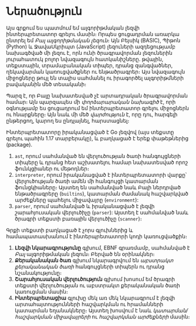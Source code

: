 # Ներածություն

Այս գրքում ես պատմում եմ ալգորիթմական լեզվի ինտերպրետատոր գրելու մասին։ Որպես ցուցադրման առարկա ընտրել եմ _Բալ ալգորիթմական լեզուն_։ Այն Բեյսիկ (BASIC), Պիթոն (Python) և ՋավաՍկրիպտ (JavaScript) լեզուների ազդեցությամբ նախագծված մի լեզու է, որն ունի ծրագրավորման լեզուներին յուրահատուկ բոլոր նվազագույն հատկանիշները. թվային, տեքստային, տրամաբանական տիպեր, դրանց զանգվածներ, ղեկավարման կառուցվածքներ ու ենթածրագրեր։ Այս նվազագույն միջոցները թույլ են տալիս սահմանել ու իրագործել ալգորիթմների բավականին մեծ տեսականի։

Պարզ է, որ Բալը նախատեսված չէ արտադրական ծրագրավորման համար։ Այն պարզապես մի _փորձարարական նախագիծ_ է, որի օգնությամբ ես ցուցադրում եմ ինտերպրետատոր գրելու միջոցներն ու հնարքները։ Այն նաև մի մեծ _վարժություն_ է, որը դու, հարգելի ընթերցող, կարող ես ընդլայնել, հարստացնել։

Ինտերպրետատորը իրականացված է Go լեզվով (այս տեքստը գրելու պահին 1.17 տարբերակը), և բաղկացած է երեք փաթեթներից (package).
1. `ast`, որում սահմանված են վերլուծության ծառի հանգույցների տիպերը և դրանց հետ աշխատելու համար նախատեսված որոշ ֆունկցիաներ ու մեթոդներ։
2. `interpreter`, որում իրականացված է ինտերպրետատորի վարքը՝ վերլուծության ծառի ամեն մի հանգույցի կատարման ֆունցկիաները։ Այստեղ են սահմանված նաև Բալի ներդրված ենթածրագրերը (`builtins`), կատարման ժամանակ հաշվարկված արժեքները պահելու միջավայրը (`environment`): 
3. `parser`, որում սահմանված և իրականացված է լեզվի շարահյուսական վերլուծիչը (`parser`): Այստեղ է սահմանված նաև ծրագրի տեքստի բառային վերլուծիչը (`scanner`)։

Գրքի տեքստի բաղկացած է չորս գլուխներից և համապատասխանում է ինտերպրետատորի կոդի կառուցվածքին։
1. __Լեզվի նկարագրությունը__ գլխում, EBNF գրառմամբ, սահմանված է _Բալ_ ալգորիթմական լեզուն։ Բերված են օրինակներ։
2. __Քերականական ծառ__ գլխում նկարագրվում են _աբստրակտ քերականական ծառի_ հանգույցների տիպերն ու դրանց նշանակությունը։
3. __Շարահյուսական վերլուծություն__ գլխում խոսում եմ ծրագրի տեքստի վերլուծության ու աբստրակտ քերականական ծառի կառուցման մասին։
4. __Ինտերպրետացիա__ գլուխը մեկ առ մեկ նկարագրում է լեզվի արտահայտությունների հաշվարկման ու հրամանների կատարման եղանակները։ Այստեղ խոսվում է նաև _կատարման/հաշվարկման միջավայրերի_ ու _հաշվարկման արժեքների_ մասին։

